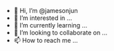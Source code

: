 - 👋 Hi, I’m @jamesonjun
- 👀 I’m interested in ...
- 🌱 I’m currently learning ...
- 💞️ I’m looking to collaborate on ...
- 📫 How to reach me ...

<!---
jamesonjun/jamesonjun is a ✨ special ✨ repository because its `README.md` (this file) appears on your GitHub profile.
You can click the Preview link to take a look at your changes.
--->
